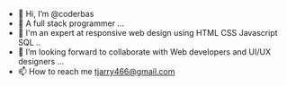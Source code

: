 - 👋 Hi, I’m @coderbas
- 👀 A full stack programmer ...
- 🌱 I'm an expert at responsive web design using HTML CSS Javascript SQL ..
- 💞️ I’m looking forward to collaborate with Web developers and UI/UX designers ...
- 📫 How to reach me tjarry466@gmail.com

<!---
coderbas/coderbas is a ✨ special ✨ repository because its `README.md` (this file) appears on your GitHub profile.
You can click the Preview link to take a look at your changes.
--->
